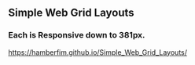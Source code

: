 ## Simple Web Grid Layouts

### Each is Responsive down to 381px.

https://hamberfim.github.io/Simple_Web_Grid_Layouts/
